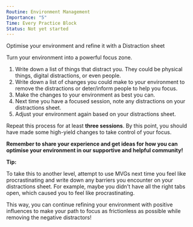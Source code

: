 ```yaml
---
Routine: Environment Management
Importance: "5"
Time: Every Practice Block
Status: Not yet started
---
```

Optimise your environment and refine it with a Distraction sheet

Turn your environment into a powerful focus zone.

1. Write down a list of things that distract you. They could be physical things, digital distractions, or even people.
2. Write down a list of changes you could make to your environment to remove the distractions or deter/inform people to help you focus.
3. Make the changes to your environment as best you can.
4. Next time you have a focused session, note any distractions on your distractions sheet.
5. Adjust your environment again based on your distractions sheet.

Repeat this process for at least **three sessions**. By this point, you should have made some high-yield changes to take control of your focus.

**Remember to share your experience and get ideas for how you can optimise your environment in our supportive and helpful community!**

**Tip:**

To take this to another level, attempt to use MVGs next time you feel like procrastinating and write down any barriers you encounter on your distractions sheet. For example, maybe you didn't have all the right tabs open, which caused you to feel like procrastinating.

This way, you can continue refining your environment with positive influences to make your path to focus as frictionless as possible while removing the negative distractors!